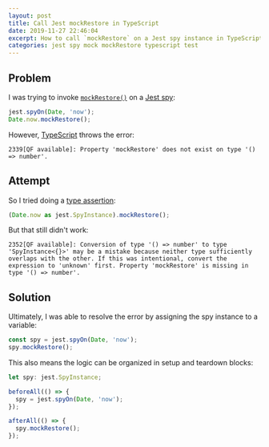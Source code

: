 ```yaml
---
layout: post
title: Call Jest mockRestore in TypeScript
date: 2019-11-27 22:46:04
excerpt: How to call `mockRestore` on a Jest spy instance in TypeScript.
categories: jest spy mock mockRestore typescript test
---
```


## Problem

I was trying to invoke [`mockRestore()`](https://jestjs.io/docs/en/mock-function-api.html#mockfnmockrestore) on a [Jest spy](https://jestjs.io/docs/en/jest-object#jestspyonobject-methodname):

```ts
jest.spyOn(Date, 'now');
Date.now.mockRestore();
```

However, [TypeScript](https://www.typescriptlang.org/) throws the error:

```
2339[QF available]: Property 'mockRestore' does not exist on type '() => number'.
```

## Attempt

So I tried doing a [type assertion](https://www.typescriptlang.org/docs/handbook/basic-types.html#type-assertions):

```ts
(Date.now as jest.SpyInstance).mockRestore();
```

But that still didn't work:

```
2352[QF available]: Conversion of type '() => number' to type 'SpyInstance<{}>' may be a mistake because neither type sufficiently overlaps with the other. If this was intentional, convert the expression to 'unknown' first. Property 'mockRestore' is missing in type '() => number'.
```

## Solution

Ultimately, I was able to resolve the error by assigning the spy instance to a variable:

```ts
const spy = jest.spyOn(Date, 'now');
spy.mockRestore();
```

This also means the logic can be organized in setup and teardown blocks:

```ts
let spy: jest.SpyInstance;

beforeAll(() => {
  spy = jest.spyOn(Date, 'now');
});

afterAll(() => {
  spy.mockRestore();
});
```
